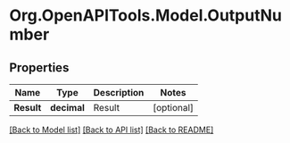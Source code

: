 
# Org.OpenAPITools.Model.OutputNumber

## Properties

Name | Type | Description | Notes
------------ | ------------- | ------------- | -------------
**Result** | **decimal** | Result | [optional] 

[[Back to Model list]](../README.md#documentation-for-models)
[[Back to API list]](../README.md#documentation-for-api-endpoints)
[[Back to README]](../README.md)

